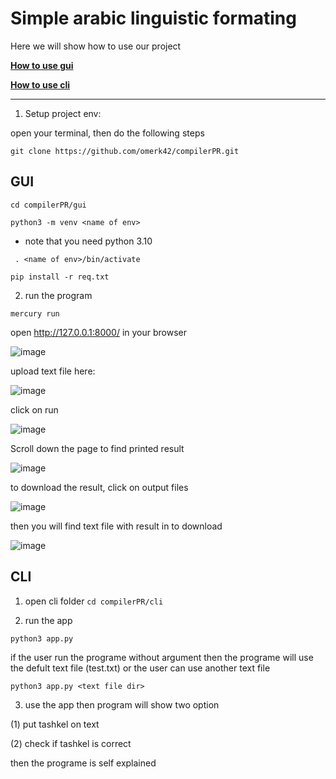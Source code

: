 # Simple arabic linguistic formating
Here we will show how to use our project
 
 **[How to use gui ](#gui)**
 
 **[How to use cli ](#cli)**
***
1. Setup project env:
 
open your terminal, then do the following steps

`git clone https://github.com/omerk42/compilerPR.git`
## GUI
`cd compilerPR/gui`

`python3 -m venv <name of env>`
- note that you need python 3.10 

` . <name of env>/bin/activate`

`pip install -r req.txt`

2. run the program

`mercury run`

open http://127.0.0.1:8000/ in your browser

![image](https://user-images.githubusercontent.com/37778213/215676437-af97552e-e7ab-49f9-8348-f082ee337a5d.png)

upload text file here:

![image](https://user-images.githubusercontent.com/37778213/215679102-2af7439f-bc74-46d0-a841-a6e74efd256b.png)

click on run

![image](https://user-images.githubusercontent.com/37778213/215679425-472d42d7-1e60-4009-ac81-e4da1ea91e60.png)

Scroll down the page to find printed result

![image](https://user-images.githubusercontent.com/37778213/215679860-4270b620-790b-40d5-84d1-3ee729f6fce7.png)

to download the result, click on output files

![image](https://user-images.githubusercontent.com/37778213/215680094-79c92d6c-d048-4fa5-b8c4-d1e27c3d419b.png)

then you will find text file with result in to download

![image](https://user-images.githubusercontent.com/37778213/215680329-3206fbad-4cd3-49f2-9aab-2d92f04d0cb5.png)


## CLI

1. open cli folder
`cd compilerPR/cli`

2. run the app

`python3 app.py`

if the user run the programe without argument then the programe will use the defult text file (test.txt)
or the user can use another text file

`python3 app.py <text file dir>`

3. use the app
then program will show two option

(1) put tashkel on text

(2) check if tashkel is correct

then the programe is self explained 
